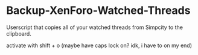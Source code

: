# Backup-XenForo-Watched-Threads
Userscript that copies all of your watched threads from Simpcity to the clipboard.

activate with shift + o (maybe have caps lock on? idk, i have to on my end)
